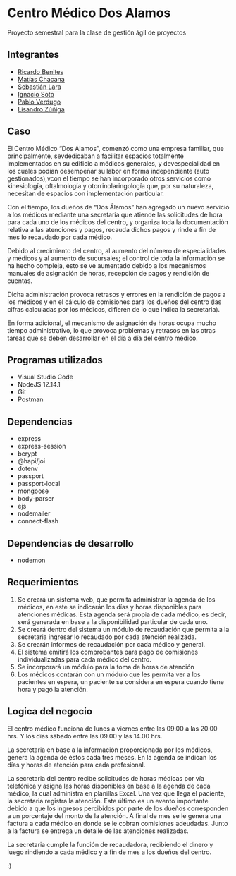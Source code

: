 # Centro Médico Dos Alamos

Proyecto semestral para la clase de gestión ágil de proyectos

## Integrantes

* [Ricardo Benites](https://github.com/dezk123)
* [Matías Chacana](https://github.com/matiaszntc)
* [Sebastián Lara](https://github.com/Pelu-k)
* [Ignacio Soto](https://github.com/Saphust)
* [Pablo Verdugo](https://github.com/Razazele)
* [Lisandro Zúñiga](https://github.com/lisaard)

## Caso

El Centro Médico “Dos Álamos”, comenzó como una empresa familiar, que principalmente, sevdedicaban a facilitar espacios totalmente implementados en su edificio a médicos generales, y devespecialidad en los cuales podían desempeñar su labor en forma independiente (auto gestionados),vcon el tiempo se han incorporado otros servicios como kinesiología, oftalmología y otorrinolaringología que, por su naturaleza, necesitan de espacios con implementación particular.

Con el tiempo, los dueños de “Dos Álamos” han agregado un nuevo servicio a los médicos mediante una secretaria que atiende las solicitudes de hora para cada uno de los médicos del centro, y organiza toda la documentación relativa a las atenciones y pagos, recauda dichos pagos y rinde a fin de mes lo recaudado por cada médico.

Debido al crecimiento del centro, al aumento del número de especialidades y médicos y al aumento de sucursales; el control de toda la información se ha hecho compleja, esto se ve aumentado debido a los mecanismos manuales de asignación de horas, recepción de pagos y rendición de cuentas.

Dicha administración provoca retrasos y errores en la rendición de pagos a los médicos y en el cálculo de comisiones para los dueños del centro (las cifras calculadas por los médicos, difieren de lo que indica la secretaria).

En forma adicional, el mecanismo de asignación de horas ocupa mucho tiempo administrativo, lo que provoca problemas y retrasos en las otras tareas que se deben desarrollar en el día a día del centro médico.

## Programas utilizados

* Visual Studio Code
* NodeJS 12.14.1
* Git
* Postman

## Dependencias

* express
* express-session
* bcrypt
* @hapi/joi
* dotenv
* passport
* passport-local
* mongoose
* body-parser
* ejs
* nodemailer
* connect-flash

## Dependencias de desarrollo

* nodemon

## Requerimientos

1. Se creará un sistema web, que permita administrar la agenda de los médicos, en este se indicarán los días y  horas disponibles para atenciones médicas. Esta agenda será propia de cada médico, es decir, será generada  en base a la disponibilidad particular de cada uno. 
2. Se creará dentro del sistema un módulo de recaudación que permita a la secretaria ingresar lo recaudado por  cada atención realizada. 
3. Se crearán informes de recaudación por cada médico y general. 
4. El sistema emitirá los comprobantes para pago de comisiones individualizadas para cada  médico del centro. 
5. Se incorporará un módulo para la toma de horas de atención 
6. Los médicos contarán con un módulo que les permita ver a los pacientes en espera, un  paciente se considera en espera cuando tiene hora y pagó la atención. 

## Logica del negocio

El centro médico funciona de lunes a viernes entre las 09.00 a las 20.00 hrs. Y los días sábado entre las 09.00 y las 14.00 hrs.

La secretaria en base a la información proporcionada por los médicos, genera la agenda de éstos cada tres meses. En la agenda se indican los días y horas de atención para cada profesional.

La secretaria del centro recibe solicitudes de horas médicas por vía telefónica y asigna las horas disponibles en base a la agenda de cada médico, la cual administra en planillas Excel. Una vez que llega el paciente, la secretaria registra la atención. Este último es un evento importante debido a que los ingresos percibidos por parte de los dueños corresponden a un porcentaje del monto de la atención. A final de mes se le genera una factura a cada médico en donde se le cobran comisiones adeudadas. Junto a la factura se entrega un detalle de las atenciones realizadas.

La secretaria cumple la función de recaudadora, recibiendo el dinero y luego rindiendo a cada médico y a fin de mes a los dueños del centro.

:)